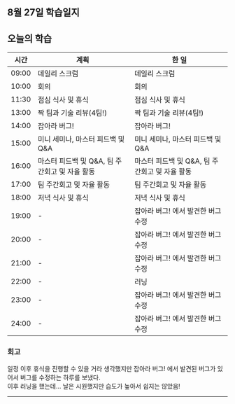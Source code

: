## 8월 27일 학습일지

## 오늘의 학습

| 시간  | 계획                                           | 한 일                                          |
| ----- | ---------------------------------------------- | ---------------------------------------------- |
| 09:00 | 데일리 스크럼                                  | 데일리 스크럼                                  |
| 10:00 | 회의                                           | 회의                                           |
| 11:30 | 점심 식사 및 휴식                              | 점심 식사 및 휴식                              |
| 13:00 | 짝 팀과 기술 리뷰(4팀!)                        | 짝 팀과 기술 리뷰(4팀!)                        |
| 14:00 | 잡아라 버그!                                   | 잡아라 버그!                                   |
| 15:00 | 미니 세미나, 마스터 피드백 및 Q&A              | 미니 세미나, 마스터 피드백 및 Q&A              |
| 16:00 | 마스터 피드백 및 Q&A, 팀 주간회고 및 자율 활동 | 마스터 피드백 및 Q&A, 팀 주간회고 및 자율 활동 |
| 17:00 | 팀 주간회고 및 자율 활동                       | 팀 주간회고 및 자율 활동                       |
| 18:00 | 저녁 식사 및 휴식                              | 저녁 식사 및 휴식                              |
| 19:00 | -                                              | 잡아라 버그! 에서 발견한 버그 수정             |
| 20:00 | -                                              | 잡아라 버그! 에서 발견한 버그 수정             |
| 21:00 | -                                              | 잡아라 버그! 에서 발견한 버그 수정             |
| 22:00 | -                                              | 러닝                                           |
| 23:00 | -                                              | 잡아라 버그! 에서 발견한 버그 수정             |
| 24:00 | -                                              | 잡아라 버그! 에서 발견한 버그 수정             |

### 회고

일정 이후 휴식을 진행할 수 있을 거라 생각했지만 잡아라 버그! 에서 발견된 버그가 있어서 버그를 수정하는 하루를 보냈다.  
이후 러닝을 했는데... 날은 시원했지만 습도가 높아서 쉽지는 않았음!

---
